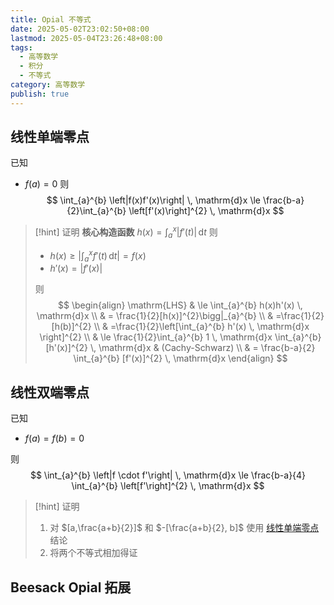 ```yaml
---
title: Opial 不等式
date: 2025-05-02T23:02:50+08:00
lastmod: 2025-05-04T23:26:48+08:00
tags:
  - 高等数学
  - 积分
  - 不等式
category: 高等数学
publish: true
---
```


## 线性单端零点

已知
- $f(a)=0$
则
$$
\int_{a}^{b} \left|f(x)f'(x)\right| \, \mathrm{d}x \le \frac{b-a}{2}\int_{a}^{b} \left[f'(x)\right]^{2} \, \mathrm{d}x  
$$

>[!hint] 证明
> **核心构造函数** $h(x)=\int_{a}^{x} \left|f'(t)\right| \, \mathrm{d}t$
> 则
> - $h(x)\ge\left|\int_{a}^{x} f'(t) \, \mathrm{d}t\right|=f(x)$
> - $h'(x)=\left|f'(x)\right|$
> 
> 则
> $$
> \begin{align}
> \mathrm{LHS}  & \le \int_{a}^{b} h(x)h'(x) \, \mathrm{d}x \\
>   & = \frac{1}{2}[h(x)]^{2}\bigg|_{a}^{b} \\
>  & =\frac{1}{2}[h(b)]^{2} \\
>  & =\frac{1}{2}\left[\int_{a}^{b} h'(x) \, \mathrm{d}x \right]^{2} \\
>  & \le \frac{1}{2}\int_{a}^{b} 1 \, \mathrm{d}x \int_{a}^{b} [h'(x)]^{2} \, \mathrm{d}x  & (Cachy-Schwarz) \\
>  & = \frac{b-a}{2} \int_{a}^{b} [f'(x)]^{2} \, \mathrm{d}x  
> \end{align}
> $$

## 线性双端零点

已知
- $f(a)=f(b)=0$

则
$$
\int_{a}^{b} \left|f \cdot f'\right| \, \mathrm{d}x \le \frac{b-a}{4} \int_{a}^{b} \left[f'\right]^{2} \, \mathrm{d}x  
$$

>[!hint] 证明
>1. 对 $[a,\frac{a+b}{2}]$ 和 $-[\frac{a+b}{2}, b]$ 使用 [线性单端零点](Opial%20%E4%B8%8D%E7%AD%89%E5%BC%8F.md#) 结论
>2. 将两个不等式相加得证

## Beesack Opial 拓展


